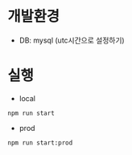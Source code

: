 # 개발환경 
 - DB: mysql (utc시간으로 설정하기)

# 실행
- local 
```
npm run start
```

- prod
```
npm run start:prod
```
